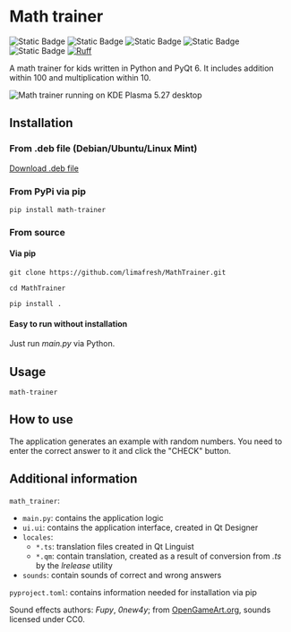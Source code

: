 # Math trainer  
![Static Badge](https://img.shields.io/badge/Python-3.x-blue)
![Static Badge](https://img.shields.io/badge/License-GPL_v3-blue)
![Static Badge](https://img.shields.io/badge/PyQt-6-green)
![Static Badge](https://img.shields.io/badge/Made_with-Qt_Designer-green)
![Static Badge](https://img.shields.io/badge/Translated_with-Qt_Linguist-green)
[![Ruff](https://img.shields.io/endpoint?url=https://raw.githubusercontent.com/astral-sh/ruff/main/assets/badge/v2.json)](https://github.com/astral-sh/ruff)

A math trainer for kids written in Python and PyQt 6. It includes addition within 100 and multiplication within 10.

![Math trainer running on KDE Plasma 5.27 desktop](https://raw.githubusercontent.com/limafresh/MathTrainer/main/screenshot.png)

## Installation
### From .deb file (Debian/Ubuntu/Linux Mint)
[Download .deb file](https://github.com/limafresh/MathTrainer/releases/download/v1.0.3/MathTrainer.deb)
### From PyPi via pip
```
pip install math-trainer
```
### From source
#### Via pip
```
git clone https://github.com/limafresh/MathTrainer.git
```
```
cd MathTrainer
```
```
pip install .
```
#### Easy to run without installation
Just run *main.py* via Python.

## Usage
```
math-trainer
```

## How to use  
The application generates an example with random numbers. You need to enter the correct answer to it and click the "CHECK" button.

## Additional information
`math_trainer`:
+ `main.py`: contains the application logic
+ `ui.ui`: contains the application interface, created in Qt Designer
+ `locales`:
    + `*.ts`: translation files created in Qt Linguist
    + `*.qm`: contain translation, created as a result of conversion from *.ts* by the *lrelease* utility
+ `sounds`: contain sounds of correct and wrong answers

`pyproject.toml`: contains information needed for installation via pip

Sound effects authors: *Fupy*, *0new4y*; from [OpenGameArt.org](https://opengameart.org/), sounds licensed under CC0.
